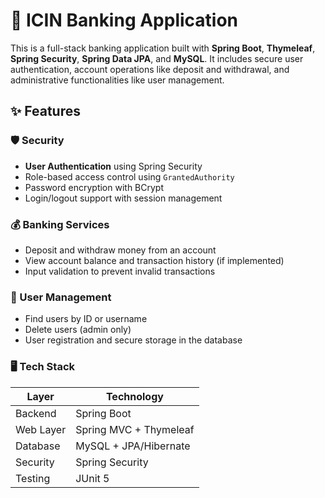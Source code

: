 # 🏦 ICIN Banking Application

This is a full-stack banking application built with **Spring Boot**, **Thymeleaf**, **Spring Security**, **Spring Data JPA**, and **MySQL**. It includes secure user authentication, account operations like deposit and withdrawal, and administrative functionalities like user management.

## ✨ Features

### 🛡️ Security
- **User Authentication** using Spring Security
- Role-based access control using `GrantedAuthority`
- Password encryption with BCrypt
- Login/logout support with session management

### 💰 Banking Services
- Deposit and withdraw money from an account
- View account balance and transaction history (if implemented)
- Input validation to prevent invalid transactions

### 👥 User Management
- Find users by ID or username
- Delete users (admin only)
- User registration and secure storage in the database

### 🖥️ Tech Stack

| Layer         | Technology             |
|---------------|------------------------|
| Backend       | Spring Boot            |
| Web Layer     | Spring MVC + Thymeleaf |
| Database      | MySQL + JPA/Hibernate  |
| Security      | Spring Security        |
| Testing       | JUnit 5                |




